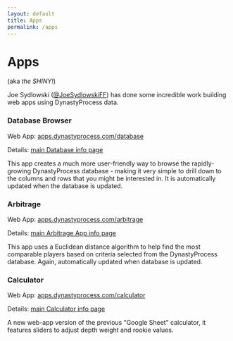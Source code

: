 ```yaml
---
layout: default
title: Apps
permalink: /apps
---
```


# Apps

(aka *the SHINY!*)

Joe Sydlowski ([@JoeSydlowskiFF](http://twitter.com/JoeSydlowskiFF)) has done some incredible work building web apps using DynastyProcess data.

### Database Browser

Web App: [apps.dynastyprocess.com/database](http://apps.dynastyprocess.com/database)

Details: [main Database info page](/database)

This app creates a much more user-friendly way to browse the rapidly-growing DynastyProcess database - making it very simple to drill down to the columns and rows that you might be interested in. It is automatically updated when the database is updated.

### Arbitrage

Web App: [apps.dynastyprocess.com/arbitrage](http://apps.dynastyprocess.com/arbitrage)

Details: [main Arbitrage App info page](/arbitrage)

This app uses a Euclidean distance algorithm to help find the most comparable players based on criteria selected from the DynastyProcess database. Again, automatically updated when database is updated.

### Calculator

Web App: [apps.dynastyprocess.com/calculator](http://apps.dynastyprocess.com/calculator)

Details: [main Calculator info page](/calculator)

A new web-app version of the previous "Google Sheet" calculator, it features sliders to adjust depth weight and rookie values. 

